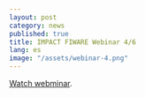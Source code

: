 ```yaml
---
layout: post
category: news
published: true
title: IMPACT FIWARE Webinar 4/6
lang: es
image: "/assets/webinar-4.png"
---
```


<a href=" https://www.youtube.com/watch?v=wCdbNXONmP0" target="_blank"><i class="icon-s-youtube"></i> Watch webminar</a>.